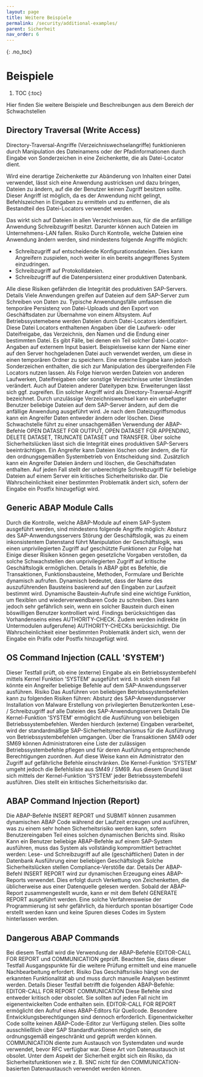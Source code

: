 ```yaml
---
layout: page
title: Weitere Beispiele
permalink: /security/additional-examples/
parent: Sicherheit
nav_order: 6
---
```


{: .no_toc}

# Beispiele

1. TOC
{:toc}

Hier finden Sie weitere Beispiele und Beschreibungen aus dem Bereich der Schwachstellen

## Directory Traversal (Write Access)

Directory-Traversal-Angriffe (Verzeichniswechselangriffe) funktionieren durch Manipulation des Dateinamens oder der Pfadinformationen durch Eingabe von Sonderzeichen in eine Zeichenkette, die als Datei-Locator dient.

Wird eine derartige Zeichenkette zur Abänderung von Inhalten einer Datei verwendet, lässt sich eine Anwendung austricksen und dazu bringen, Dateien zu ändern, auf die der Benutzer keinen Zugriff besitzen sollte. Dieser Angriff ist möglich, da es der Anwendung nicht gelingt, Befehlszeichen in Eingaben zu ermitteln und zu entfernen, die als Bestandteil des Datei-Locators verwendet werden.

Das wirkt sich auf Dateien in allen Verzeichnissen aus, für die die anfällige Anwendung Schreibzugriff besitzt. Darunter können auch Dateien im Unternehmens-LAN fallen. Risiko Durch Kontrolle, welche Dateien eine Anwendung ändern werden, sind mindestens folgende Angriffe möglich:

- Schreibzugriff auf entscheidende Konfigurationsdateien. Dies kann Angreifern zuspielen, noch weiter in ein bereits angegriffenes System einzudringen.
- Schreibzugriff auf Protokolldateien.
- Schreibzugriff auf die Datenpersistenz einer produktiven Datenbank.

Alle diese Risiken gefährden die Integrität des produktiven SAP-Servers. Details Viele Anwendungen greifen auf Dateien auf dem SAP-Server zum Schreiben von Daten zu. Typische Anwendungsfälle umfassen die temporäre Persistenz von Datei-Uploads und den Export von Geschäftsdaten zur Übernahme von einem Altsystem. Auf Betriebssystemebene werden Dateien durch Datei-Locators identifiziert. Diese Datei Locators enthaltenen Angaben über die Laufwerk- oder Dateifreigabe, das Verzeichnis, den Namen und die Endung einer bestimmten Datei. Es gibt Fälle, bei denen ein Teil solcher Datei-Locator-Angaben auf externem Input basiert. Beispielsweise kann der Name einer auf den Server hochgeladenen Datei auch verwendet werden, um diese in einen temporären Ordner zu speichern. Eine externe Eingabe kann jedoch Sonderzeichen enthalten, die sich zur Manipulation des übergreifenden File Locators nutzen lassen. Als Folge hiervon werden Dateien von anderen Laufwerken, Dateifreigaben oder sonstige Verzeichnisse unter Umständen verändert. Auch auf Dateien anderer Dateitypen bzw. Erweiterungen lässt sich ggf. zugreifen. Ein solcher Angriff wird als Directory-Traversal-Angriff bezeichnet. Durch unzulässige Verzeichniswechsel kann ein unbefugter Benutzer beliebige Dateien auf dem SAP-Server ändern, auf dem die anfällige Anwendung ausgeführt wird. Je nach dem Dateizugriffsmodus kann ein Angreifer Daten entweder ändern oder löschen. Diese Schwachstelle führt zu einer unsachgemäßen Verwendung der ABAP-Befehle OPEN DATASET FOR OUTPUT, OPEN DATASET FOR APPENDING, DELETE DATASET, TRUNCATE DATASET und TRANSFER. Über solche Sicherheitslücken lässt sich die Integrität eines produktiven SAP-Servers beeinträchtigen. Ein Angreifer kann Dateien löschen oder ändern, die für den ordnungsgemäßen Systembetrieb von Entscheidung sind. Zusätzlich kann ein Angreifer Dateien ändern und löschen, die Geschäftsdaten enthalten. Auf jeden Fall stellt der unberechtigte Schreibzugriff für beliebige Dateien auf einem Server ein kritisches Sicherheitsrisiko dar. Die Wahrscheinlichkeit einer bestimmten Problematik ändert sich, sofern der Eingabe ein Postfix hinzugefügt wird.

## Generic ABAP Module Calls

Durch die Kontrolle, welche ABAP-Module auf einem SAP-System ausgeführt werden, sind mindestens folgende Angriffe möglich: Absturz des SAP-Anwendungsservers Störung der Geschäftslogik, was zu einem inkonsistentem Datenstand führt Manipulation der Geschäftslogik, was einen unprivilegierten Zugriff auf geschützte Funktionen zur Folge hat Einige dieser Risiken können gegen gesetzliche Vorgaben verstoßen, da solche Schwachstellen den unprivilegierten Zugriff auf kritische Geschäftslogik ermöglichen. Details In ABAP gibt es Befehle, die Transaktionen, Funktionsbausteine, Methoden, Formulare und Berichte dynamisch aufrufen. Dynamisch bedeutet, dass der Name des auszuführenden Bausteins basierend auf den Eingaben zur Laufzeit bestimmt wird. Dynamische Baustein-Aufrufe sind eine wichtige Funktion, um flexiblen und wiederverwendbaren Code zu schreiben. Dies kann jedoch sehr gefährlich sein, wenn ein solcher Baustein durch einen böswilligen Benutzer kontrolliert wird. Findings berücksichtigen das Vorhandenseins eines AUTHORITY-CHECK. Zudem werden indirekte (in Untermodulen aufgerufene) AUTHORITY-CHECKs berücksichtigt. Die Wahrscheinlichkeit einer bestimmten Problematik ändert sich, wenn der Eingabe ein Präfix oder Postfix hinzugefügt wird.

## OS Command Injection (CALL 'SYSTEM')

Dieser Testfall prüft, ob eine (externe) Eingabe als ein Betriebssystembefehl mittels Kernel Funktion 'SYSTEM' ausgeführt wird. In solch einem Fall könnte ein Angreifer beliebige Befehle auf dem SAP-Anwendungsserver ausführen. Risiko Das Ausführen von beliebigen Betriebssystembefehlen kann zu folgenden Risiken führen: Absturz des SAP-Anwendungsserver Installation von Malware Erstellung von privilegierten Benutzerkonten Lese- / Schreibzugriff auf alle Dateien des SAP-Anwendungsservers Details Die Kernel-Funktion 'SYSTEM' ermöglicht die Ausführung von beliebigen Betriebssystembefehlen. Werden hierdurch (externe) Eingaben verarbeitet, wird der standardmäßige SAP-Sicherheitsmechanismus für die Ausführung von Betriebssystembefehlen umgangen. Über die Transaktionen SM49 oder SM69 können Administratoren eine Liste der zulässigen Betriebssystembefehle pflegen und für deren Ausführung entsprechende Berechtigungen zuordnen. Auf diese Weise kann ein Administrator den Zugriff auf gefährliche Befehle einschränken. Die Kernel-Funktion 'SYSTEM' umgeht jedoch die Befehlsliste aus SM49 / SM69. Aus diesem Grund lässt sich mittels der Kernel-Funktion 'SYSTEM' jeder Betriebssystembefehl ausführen. Dies stellt ein kritisches Sicherheitsrisiko dar.

## ABAP Command Injection (Report)

Die ABAP-Befehle INSERT REPORT und SUBMIT können zusammen dynamischen ABAP Code während der Laufzeit erzeugen und ausführen, was zu einem sehr hohen Sicherheitsrisiko werden kann, sofern Benutzereingaben Teil eines solchen dynamischen Berichts sind. Risiko Kann ein Benutzer beliebige ABAP-Befehle auf einem SAP-System ausführen, muss das System als vollständig kompromittiert betrachtet werden: Lese- und Schreibzugriff auf alle (geschäftlichen) Daten in der Datenbank Ausführung einer beliebigen Geschäftslogik Solche Sicherheitslücken stellen Compliance-Verstöße dar. Details Der ABAP-Befehl INSERT REPORT wird zur dynamischen Erzeugung eines ABAP-Reports verwendet. Dies erfolgt durch Verkettung von Zeichenketten, die üblicherweise aus einer Datenquelle gelesen werden. Sobald der ABAP-Report zusammengestellt wurde, kann er mit dem Befehl GENERATE REPORT ausgeführt werden. Eine solche Verfahrensweise der Programmierung ist sehr gefährlich, da hierdurch spontan bösartiger Code erstellt werden kann und keine Spuren dieses Codes im System hinterlassen werden.

## Dangerous ABAP Commands

Bei diesem Testfall wird die Verwendung der ABAP-Befehle EDITOR-CALL FOR REPORT und COMMUNICATION geprüft. Beachten Sie, dass dieser Testfall Ausgangspunkte für die weitere Prüfung ermittelt und eine manuelle Nachbearbeitung erfordert. Risiko Das Geschäftsrisiko hängt von der erkannten Funktionalität ab und muss durch manuelle Analysen bestimmt werden. Details Dieser Testfall betrifft die folgenden ABAP-Befehle: EDITOR-CALL FOR REPORT COMMUNICATION Diese Befehle sind entweder kritisch oder obsolet. Sie sollten auf jeden Fall nicht im eigenentwickelten Code enthalten sein. EDITOR-CALL FOR REPORT ermöglicht den Aufruf eines ABAP-Editors für Quellcode. Besondere Entwicklungsberechtigungen sind dennoch erforderlich. Eigenentwickelter Code sollte keinen ABAP-Code-Editor zur Verfügung stellen. Dies sollte ausschließlich über SAP Standardfunktionen möglich sein, die ordnungsgemäß eingeschränkt und geprüft werden können. COMMUNICATION diente zum Austausch von Systemdaten und wurde verwendet, bevor RFC verfügbar war. Diese Art von Datenaustausch ist obsolet. Unter dem Aspekt der Sicherheit ergibt sich ein Risiko, da Sicherheitsfunktionen wie z. B. SNC nicht für den COMMUNICATION-basierten Datenaustausch verwendet werden können.
